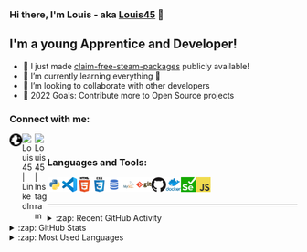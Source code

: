 ### Hi there, I'm Louis - aka [Louis45][website] 👋 

## I'm a young Apprentice and Developer!

- 🔭 I just made [claim-free-steam-packages](https://github.com/Luois45/claim-free-steam-packages) publicly available!
- 🌱 I’m currently learning everything 🤣
- 👯 I’m looking to collaborate with other developers
- 🥅 2022 Goals: Contribute more to Open Source projects

### Connect with me:

[<img align="left" alt="linktree.louis45.de" width="22px" src="https://raw.githubusercontent.com/iconic/open-iconic/master/svg/globe.svg" />][website]
[<img align="left" alt="Louis45 | LinkedIn" width="22px" src="https://cdn.jsdelivr.net/npm/simple-icons@v3/icons/linkedin.svg" />][linkedin]
[<img align="left" alt="Louis45 | Instagram" width="22px" src="https://cdn.jsdelivr.net/npm/simple-icons@v3/icons/instagram.svg" />][instagram]

<br />

### Languages and Tools:

[<img align="left" alt="Python" width="26px" src="https://raw.githubusercontent.com/github/explore/80688e429a7d4ef2fca1e82350fe8e3517d3494d/topics/python/python.png" />](https://github.com/topics/python)
[<img align="left" alt="Visual Studio Code" width="26px" src="https://raw.githubusercontent.com/github/explore/bbd48b997e8d0bef63f676eca4da5e1f76487b56/topics/visual-studio-code/visual-studio-code.png" />](https://github.com/topics/visual-studio-code)
[<img align="left" alt="HTML" width="26px" src="https://raw.githubusercontent.com/github/explore/80688e429a7d4ef2fca1e82350fe8e3517d3494d/topics/html/html.png" />](https://github.com/topics/html)
[<img align="left" alt="CSS" width="26px" src="https://raw.githubusercontent.com/github/explore/80688e429a7d4ef2fca1e82350fe8e3517d3494d/topics/css/css.png" />](https://github.com/topics/css)
[<img align="left" alt="SQL" width="26px" src="https://raw.githubusercontent.com/github/explore/80688e429a7d4ef2fca1e82350fe8e3517d3494d/topics/sql/sql.png" />](https://github.com/topics/sql)
[<img align="left" alt="MySQL" width="26px" src="https://raw.githubusercontent.com/github/explore/80688e429a7d4ef2fca1e82350fe8e3517d3494d/topics/mysql/mysql.png" />](https://github.com/topics/mysql)
[<img align="left" alt="Git" width="26px" src="https://raw.githubusercontent.com/github/explore/80688e429a7d4ef2fca1e82350fe8e3517d3494d/topics/git/git.png" />](https://github.com/topics/git)
[<img align="left" alt="GitHub" width="26px" src="https://raw.githubusercontent.com/github/explore/78df643247d429f6cc873026c0622819ad797942/topics/github/github.png" />](https://github.com/topics/github)
[<img align="left" alt="GitHub" width="26px" src="https://raw.githubusercontent.com/github/explore/80688e429a7d4ef2fca1e82350fe8e3517d3494d/topics/docker/docker.png" />](https://github.com/topics/docker)
[<img align="left" alt="Selenium" width="26px" src="https://raw.githubusercontent.com/github/explore/6c7084bb772f6fabaae377f5ae4a607594234ee6/topics/selenium/selenium.png" />](https://github.com/topics/selenium)
[<img align="left" alt="JavaScript" width="26px" src="https://raw.githubusercontent.com/github/explore/80688e429a7d4ef2fca1e82350fe8e3517d3494d/topics/javascript/javascript.png" />](https://github.com/topics/javascript)

<br />
<br />

---

<details>
  <summary>:zap: Recent GitHub Activity</summary>
  
<!--START_SECTION:activity-->
1. ❗ Opened issue [#88](https://github.com/EyeTrackVR/EyeTrackVR/issues/88) in [EyeTrackVR/EyeTrackVR](https://github.com/EyeTrackVR/EyeTrackVR)
2. ❗️ Closed issue [#231](https://github.com/Luois45/claim-free-steam-packages/issues/231) in [Luois45/claim-free-steam-packages](https://github.com/Luois45/claim-free-steam-packages)
3. ❗️ Closed issue [#230](https://github.com/Luois45/claim-free-steam-packages/issues/230) in [Luois45/claim-free-steam-packages](https://github.com/Luois45/claim-free-steam-packages)
4. ❗️ Closed issue [#229](https://github.com/Luois45/claim-free-steam-packages/issues/229) in [Luois45/claim-free-steam-packages](https://github.com/Luois45/claim-free-steam-packages)
5. ❗️ Closed issue [#227](https://github.com/Luois45/claim-free-steam-packages/issues/227) in [Luois45/claim-free-steam-packages](https://github.com/Luois45/claim-free-steam-packages)
6. ❗️ Closed issue [#226](https://github.com/Luois45/claim-free-steam-packages/issues/226) in [Luois45/claim-free-steam-packages](https://github.com/Luois45/claim-free-steam-packages)
7. ❗️ Closed issue [#225](https://github.com/Luois45/claim-free-steam-packages/issues/225) in [Luois45/claim-free-steam-packages](https://github.com/Luois45/claim-free-steam-packages)
8. ❗️ Closed issue [#224](https://github.com/Luois45/claim-free-steam-packages/issues/224) in [Luois45/claim-free-steam-packages](https://github.com/Luois45/claim-free-steam-packages)
9. ❗️ Closed issue [#222](https://github.com/Luois45/claim-free-steam-packages/issues/222) in [Luois45/claim-free-steam-packages](https://github.com/Luois45/claim-free-steam-packages)
10. ❗️ Closed issue [#223](https://github.com/Luois45/claim-free-steam-packages/issues/223) in [Luois45/claim-free-steam-packages](https://github.com/Luois45/claim-free-steam-packages)
<!--END_SECTION:activity-->
  
</details>

<details>
  <summary>:zap: GitHub Stats</summary>
  <a href="https://github.com/Luois45?tab=repositories">
    <img align="center" alt="Louis45's GitHub Stats" src="https://github-readme-stats.vercel.app/api?username=Luois45&count_private=true&theme=tokyonight&show_icons=true" />
  </a>
</details>

<details>
  <summary>:zap: Most Used Languages</summary>
  <a href="https://github.com/Luois45?tab=repositories">
    <img align="center" alt="Louis45's Most Used Languages" src="https://github-readme-stats.vercel.app/api/top-langs/?username=Luois45&count_private=true&theme=tokyonight&layout=compact" />
  </a>
</details>

[website]: https://linktree.louis45.de/
[instagram]: https://rebrand.ly/instagram-45
[linkedin]: https://rebrand.ly/linkedin-45
